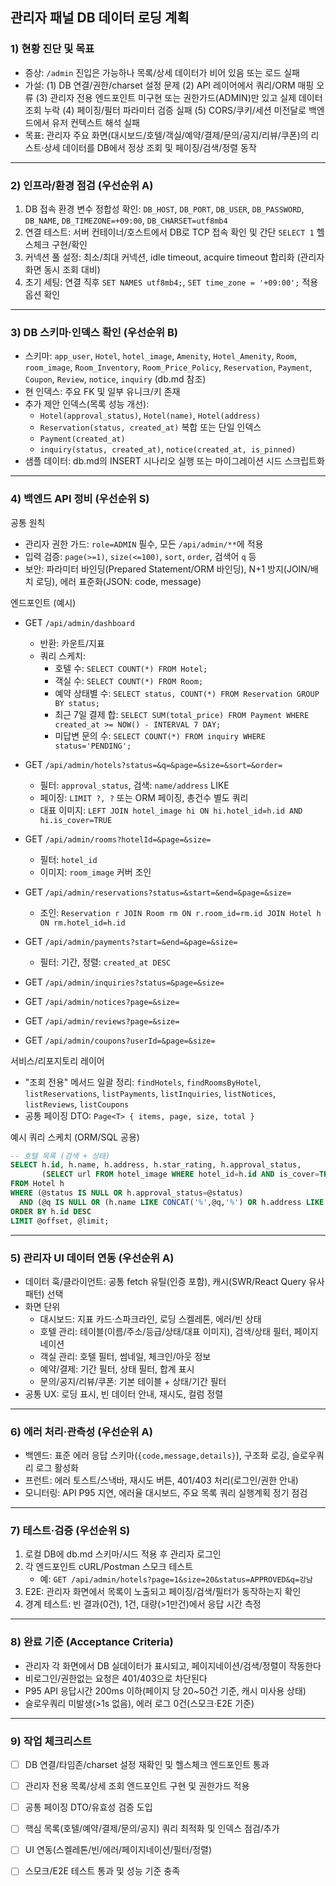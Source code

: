 ## 관리자 패널 DB 데이터 로딩 계획

### 1) 현황 진단 및 목표
- 증상: `/admin` 진입은 가능하나 목록/상세 데이터가 비어 있음 또는 로드 실패
- 가설: (1) DB 연결/권한/charset 설정 문제 (2) API 레이어에서 쿼리/ORM 매핑 오류 (3) 관리자 전용 엔드포인트 미구현 또는 권한가드(ADMIN)만 있고 실제 데이터 조회 누락 (4) 페이징/필터 파라미터 검증 실패 (5) CORS/쿠키/세션 미전달로 백엔드에서 유저 컨텍스트 해석 실패
- 목표: 관리자 주요 화면(대시보드/호텔/객실/예약/결제/문의/공지/리뷰/쿠폰)의 리스트·상세 데이터를 DB에서 정상 조회 및 페이징/검색/정렬 동작

---

### 2) 인프라/환경 점검 (우선순위 A)
1. DB 접속 환경 변수 정합성 확인: `DB_HOST`, `DB_PORT`, `DB_USER`, `DB_PASSWORD`, `DB_NAME`, `DB_TIMEZONE=+09:00`, `DB_CHARSET=utf8mb4`
2. 연결 테스트: 서버 컨테이너/호스트에서 DB로 TCP 접속 확인 및 간단 `SELECT 1` 헬스체크 구현/확인
3. 커넥션 풀 설정: 최소/최대 커넥션, idle timeout, acquire timeout 합리화 (관리자 화면 동시 조회 대비)
4. 초기 세팅: 연결 직후 `SET NAMES utf8mb4;`, `SET time_zone = '+09:00';` 적용 옵션 확인

---

### 3) DB 스키마·인덱스 확인 (우선순위 B)
- 스키마: `app_user`, `Hotel`, `hotel_image`, `Amenity`, `Hotel_Amenity`, `Room`, `room_image`, `Room_Inventory`, `Room_Price_Policy`, `Reservation`, `Payment`, `Coupon`, `Review`, `notice`, `inquiry` (db.md 참조)
- 현 인덱스: 주요 FK 및 일부 유니크/키 존재
- 추가 제안 인덱스(목록 성능 개선):
  - `Hotel(approval_status)`, `Hotel(name)`, `Hotel(address)`
  - `Reservation(status, created_at)` 복합 또는 단일 인덱스
  - `Payment(created_at)`
  - `inquiry(status, created_at)`, `notice(created_at, is_pinned)`
- 샘플 데이터: db.md의 INSERT 시나리오 실행 또는 마이그레이션 시드 스크립트화

---

### 4) 백엔드 API 정비 (우선순위 S)
공통 원칙
- 관리자 권한 가드: `role=ADMIN` 필수, 모든 `/api/admin/**`에 적용
- 입력 검증: `page(>=1)`, `size(<=100)`, `sort`, `order`, 검색어 `q` 등
- 보안: 파라미터 바인딩(Prepared Statement/ORM 바인딩), N+1 방지(JOIN/배치 로딩), 에러 표준화(JSON: code, message)

엔드포인트 (예시)
- GET `/api/admin/dashboard`
  - 반환: 카운트/지표
  - 쿼리 스케치:
    - 호텔 수: `SELECT COUNT(*) FROM Hotel;`
    - 객실 수: `SELECT COUNT(*) FROM Room;`
    - 예약 상태별 수: `SELECT status, COUNT(*) FROM Reservation GROUP BY status;`
    - 최근 7일 결제 합: `SELECT SUM(total_price) FROM Payment WHERE created_at >= NOW() - INTERVAL 7 DAY;`
    - 미답변 문의 수: `SELECT COUNT(*) FROM inquiry WHERE status='PENDING';`

- GET `/api/admin/hotels?status=&q=&page=&size=&sort=&order=`
  - 필터: `approval_status`, 검색: `name/address` LIKE
  - 페이징: `LIMIT ?, ?` 또는 ORM 페이징, 총건수 별도 쿼리
  - 대표 이미지: `LEFT JOIN hotel_image hi ON hi.hotel_id=h.id AND hi.is_cover=TRUE`

- GET `/api/admin/rooms?hotelId=&page=&size=`
  - 필터: `hotel_id`
  - 이미지: `room_image` 커버 조인

- GET `/api/admin/reservations?status=&start=&end=&page=&size=`
  - 조인: `Reservation r JOIN Room rm ON r.room_id=rm.id JOIN Hotel h ON rm.hotel_id=h.id`

- GET `/api/admin/payments?start=&end=&page=&size=`
  - 필터: 기간, 정렬: `created_at DESC`

- GET `/api/admin/inquiries?status=&page=&size=`
- GET `/api/admin/notices?page=&size=`
- GET `/api/admin/reviews?page=&size=`
- GET `/api/admin/coupons?userId=&page=&size=`

서비스/리포지토리 레이어
- "조회 전용" 메서드 일괄 정리: `findHotels`, `findRoomsByHotel`, `listReservations`, `listPayments`, `listInquiries`, `listNotices`, `listReviews`, `listCoupons`
- 공통 페이징 DTO: `Page<T> { items, page, size, total }`

예시 쿼리 스케치 (ORM/SQL 공용)
```sql
-- 호텔 목록 (검색 + 상태)
SELECT h.id, h.name, h.address, h.star_rating, h.approval_status,
       (SELECT url FROM hotel_image WHERE hotel_id=h.id AND is_cover=TRUE ORDER BY sort_no LIMIT 1) AS cover_url
FROM Hotel h
WHERE (@status IS NULL OR h.approval_status=@status)
  AND (@q IS NULL OR (h.name LIKE CONCAT('%',@q,'%') OR h.address LIKE CONCAT('%',@q,'%')))
ORDER BY h.id DESC
LIMIT @offset, @limit;
```

---

### 5) 관리자 UI 데이터 연동 (우선순위 A)
- 데이터 훅/클라이언트: 공통 fetch 유틸(인증 포함), 캐시(SWR/React Query 유사 패턴) 선택
- 화면 단위
  - 대시보드: 지표 카드·스파크라인, 로딩 스켈레톤, 에러/빈 상태
  - 호텔 관리: 테이블(이름/주소/등급/상태/대표 이미지), 검색/상태 필터, 페이지네이션
  - 객실 관리: 호텔 필터, 썸네일, 체크인/아웃 정보
  - 예약/결제: 기간 필터, 상태 필터, 합계 표시
  - 문의/공지/리뷰/쿠폰: 기본 테이블 + 상태/기간 필터
- 공통 UX: 로딩 표시, 빈 데이터 안내, 재시도, 컬럼 정렬

---

### 6) 에러 처리·관측성 (우선순위 A)
- 백엔드: 표준 에러 응답 스키마(`{code,message,details}`), 구조화 로깅, 슬로우쿼리 로그 활성화
- 프런트: 에러 토스트/스낵바, 재시도 버튼, 401/403 처리(로그인/권한 안내)
- 모니터링: API P95 지연, 에러율 대시보드, 주요 목록 쿼리 실행계획 정기 점검

---

### 7) 테스트·검증 (우선순위 S)
1. 로컬 DB에 db.md 스키마/시드 적용 후 관리자 로그인
2. 각 엔드포인트 cURL/Postman 스모크 테스트
   - 예: `GET /api/admin/hotels?page=1&size=20&status=APPROVED&q=강남`
3. E2E: 관리자 화면에서 목록이 노출되고 페이징/검색/필터가 동작하는지 확인
4. 경계 테스트: 빈 결과(0건), 1건, 대량(>1만건)에서 응답 시간 측정

---

### 8) 완료 기준 (Acceptance Criteria)
- 관리자 각 화면에서 DB 실데이터가 표시되고, 페이지네이션/검색/정렬이 작동한다
- 비로그인/권한없는 요청은 401/403으로 차단된다
- P95 API 응답시간 200ms 이하(페이지 당 20~50건 기준, 캐시 미사용 상태)
- 슬로우쿼리 미발생(>1s 없음), 에러 로그 0건(스모크·E2E 기준)

---

### 9) 작업 체크리스트
- [ ] DB 연결/타임존/charset 설정 재확인 및 헬스체크 엔드포인트 통과
- [ ] 관리자 전용 목록/상세 조회 엔드포인트 구현 및 권한가드 적용
- [ ] 공통 페이징 DTO/유효성 검증 도입
- [ ] 핵심 목록(호텔/예약/결제/문의/공지) 쿼리 최적화 및 인덱스 점검/추가
- [ ] UI 연동(스켈레톤/빈/에러/페이지네이션/필터/정렬)
- [ ] 스모크/E2E 테스트 통과 및 성능 기준 충족

